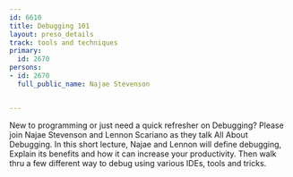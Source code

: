 ---
id: 6610
title: Debugging 101
layout: preso_details
track: tools and techniques
primary:
  id: 2670
persons:
- id: 2670
  full_public_name: Najae Stevenson

---
New to programming or just need a quick refresher on Debugging? Please join Najae Stevenson and Lennon Scariano as they talk All About Debugging. In this short lecture, Najae and Lennon will define debugging, Explain its benefits and how it can increase your productivity. Then walk thru a few different way to debug using various IDEs, tools and tricks. 